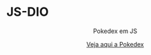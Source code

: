 # JS-DIO
<div align="center">
   <p>Pokedex em JS</p> 
  <a href="https://js-pokedex-taupe.vercel.app/" target="_blank"> Veja aqui a Pokedex </a>
</div>
